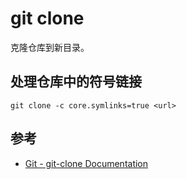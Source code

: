 git clone
=========

克隆仓库到新目录。

处理仓库中的符号链接
------------------

`git clone -c core.symlinks=true <url>`

参考
----

- [Git - git-clone Documentation](https://git-scm.com/docs/git-clone)
